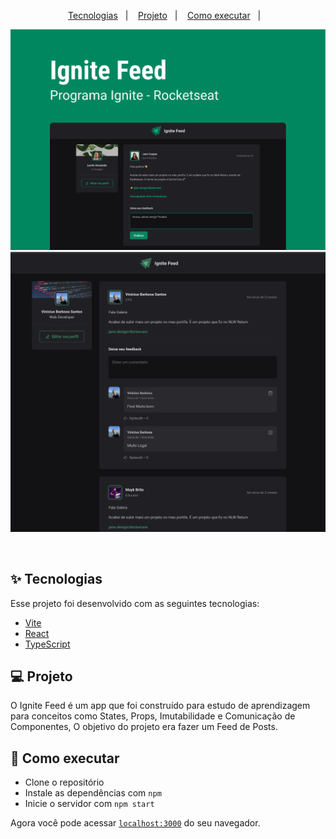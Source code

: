 
<p align="center">
  <a href="#-tecnologias">Tecnologias</a>&nbsp;&nbsp;&nbsp;|&nbsp;&nbsp;&nbsp;
  <a href="#-projeto">Projeto</a>&nbsp;&nbsp;&nbsp;|&nbsp;&nbsp;&nbsp;
  <a href="#-como-executar">Como executar</a>&nbsp;&nbsp;&nbsp;|&nbsp;&nbsp;&nbsp;
</p>

<p align="center">
  <img alt="Projeto" src="https://github.com/Vinicius-Barbosa-Santos/ignite--feed/blob/master/github/Capa.png">
  <img alt="Projeto" src="https://github.com/Vinicius-Barbosa-Santos/ignite--feed/blob/master/github/feed.png">
</p>

<br>

## ✨ Tecnologias

Esse projeto foi desenvolvido com as seguintes tecnologias:

- [Vite](https://vitejs.dev/)
- [React](https://reactjs.org)
- [TypeScript](https://www.typescriptlang.org/)

## 💻 Projeto

O Ignite Feed é um app que foi construído para estudo de aprendizagem para conceitos como States, Props, Imutabilidade e Comunicação de Componentes, O objetivo do projeto era fazer um Feed de Posts.

## 🚀 Como executar

- Clone o repositório
- Instale as dependências com `npm`
- Inicie o servidor com `npm start`

Agora você pode acessar [`localhost:3000`](http://localhost:3000) do seu navegador.
